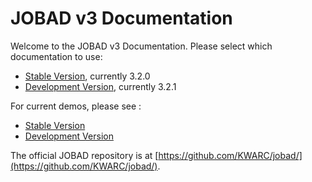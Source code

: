 # JOBAD v3 Documentation

Welcome to the JOBAD v3 Documentation. 
Please select which documentation to use: 

* [Stable Version](stable/index.html), currently 3.2.0
* [Development Version](dev/index.html), currently 3.2.1

For current demos, please see : 

* [Stable Version](stable/doc/html/demos.html)
* [Development Version](dev/doc/html/demos.html)

The official JOBAD repository is at [https://github.com/KWARC/jobad/](https://github.com/KWARC/jobad/). 
